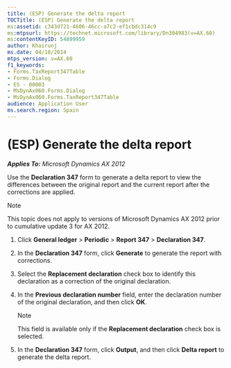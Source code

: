 ```yaml
---
title: (ESP) Generate the delta report
TOCTitle: (ESP) Generate the delta report
ms:assetid: c343d721-4606-46cc-a7c2-ef1cbdc314c9
ms:mtpsurl: https://technet.microsoft.com/library/Dn304983(v=AX.60)
ms:contentKeyID: 54899959
author: Khairunj
ms.date: 04/18/2014
mtps_version: v=AX.60
f1_keywords:
- Forms.TaxReport347Table
- Forms.Dialog
- ES - 00003
- MsDynAx060.Forms.Dialog
- MsDynAx060.Forms.TaxReport347Table
audience: Application User
ms.search.region: Spain
---
```


# (ESP) Generate the delta report 


_**Applies To:** Microsoft Dynamics AX 2012_

Use the **Declaration 347** form to generate a delta report to view the differences between the original report and the current report after the corrections are applied.


> [!NOTE]
> <P>This topic does not apply to versions of Microsoft Dynamics AX 2012 prior to cumulative update 3 for AX 2012.</P>



1.  Click **General ledger** \> **Periodic** \> **Report 347** \> **Declaration 347**.

2.  In the **Declaration 347** form, click **Generate** to generate the report with corrections.

3.  Select the **Replacement declaration** check box to identify this declaration as a correction of the original declaration.

4.  In the **Previous declaration number** field, enter the declaration number of the original declaration, and then click **OK**.
    

    > [!NOTE]
    > <P>This field is available only if the <STRONG>Replacement declaration</STRONG> check box is selected.</P>



5.  In the **Declaration 347** form, click **Output**, and then click **Delta report** to generate the delta report.

  


